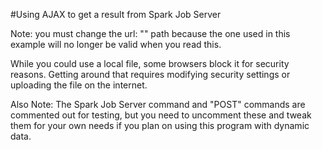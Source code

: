 #Using AJAX to get a result from Spark Job Server

Note: you must change the url: "" path because the one used in this example will no longer be valid when you read this.

While you could use a local file, some browsers block it for security reasons. Getting around that requires modifying security settings or uploading the file on the internet.

Also Note: The Spark Job Server command and "POST" commands are commented out for testing, but you need to uncomment these and tweak them for your own needs if you plan on using this program with dynamic data.
